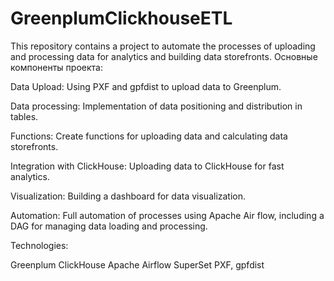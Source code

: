 # GreenplumClickhouseETL
This repository contains a project to automate the processes of uploading and processing data for analytics and building data storefronts.
Основные компоненты проекта:

Data Upload: Using PXF and gpfdist to upload data to Greenplum.

Data processing: Implementation of data positioning and distribution in tables. 

Functions: Create functions for uploading data and calculating data storefronts. 

Integration with ClickHouse: Uploading data to ClickHouse for fast analytics. 

Visualization: Building a dashboard for data visualization. 

Automation: Full automation of processes using Apache Air flow, including a DAG for managing data loading and processing. 

Technologies:

Greenplum
ClickHouse
Apache Airflow
SuperSet
PXF, gpfdist

